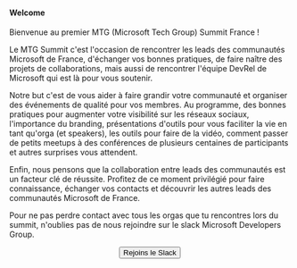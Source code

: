 #### Welcome

Bienvenue au premier MTG (Microsoft Tech Group) Summit France !  

Le MTG Summit c'est l'occasion de rencontrer les leads des communautés Microsoft de France, d'échanger vos bonnes pratiques, de faire naître des projets de collaborations, mais aussi de rencontrer l'équipe DevRel de Microsoft qui est là pour vous soutenir.

Notre but c'est de vous aider à faire grandir votre communauté et organiser des événements de qualité pour vos membres. Au programme, des bonnes pratiques pour augmenter votre visibilité sur les réseaux sociaux, l'importance du branding, présentations d'outils pour vous faciliter la vie en tant qu'orga (et speakers), les outils pour faire de la vidéo, comment passer de petits meetups à des conférences de plusieurs centaines de participants et autres surprises vous attendent.


Enfin, nous pensons que la collaboration entre leads des communautés est un facteur clé de réussite. Profitez de ce moment privilégié pour faire connaissance, échanger vos contacts et découvrir les autres leads des communautés Microsoft de France.


Pour ne pas perdre contact avec tous les orgas que tu rencontres lors du summit, n'oublies pas de nous rejoindre sur le slack Microsoft Developers Group.
<p align="center">
<button name="button" onclick="https://join.slack.com/t/mdg-france/shared_invite/zt-15okalzq8-1R8tmAMpvvOOAQ6k6RyN0A">Rejoins le Slack</button>
</p>